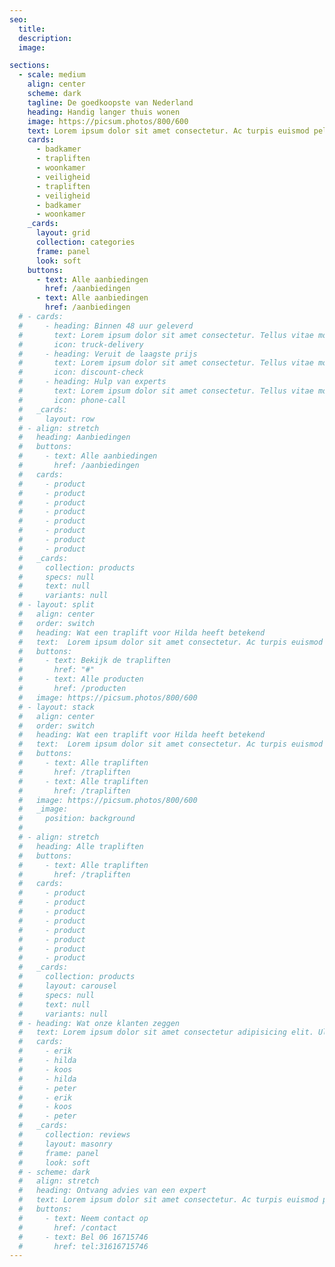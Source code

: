 ```yaml
---
seo:
  title:
  description:
  image:

sections:
  - scale: medium
    align: center
    scheme: dark
    tagline: De goedkoopste van Nederland
    heading: Handig langer thuis wonen
    image: https://picsum.photos/800/600
    text: Lorem ipsum dolor sit amet consectetur. Ac turpis euismod pellentesque tempor sed augue. Nam tellus id.
    cards:
      - badkamer
      - trapliften
      - woonkamer
      - veiligheid
      - trapliften
      - veiligheid
      - badkamer
      - woonkamer
    _cards:
      layout: grid
      collection: categories
      frame: panel
      look: soft
    buttons:
      - text: Alle aanbiedingen
        href: /aanbiedingen
      - text: Alle aanbiedingen
        href: /aanbiedingen
  # - cards:
  #     - heading: Binnen 48 uur geleverd
  #       text: Lorem ipsum dolor sit amet consectetur. Tellus vitae morbi purus amet morbi porta dolor ut. Leo nulla mi.
  #       icon: truck-delivery
  #     - heading: Veruit de laagste prijs
  #       text: Lorem ipsum dolor sit amet consectetur. Tellus vitae morbi purus amet morbi porta dolor ut. Leo nulla mi.
  #       icon: discount-check
  #     - heading: Hulp van experts
  #       text: Lorem ipsum dolor sit amet consectetur. Tellus vitae morbi purus amet morbi porta dolor ut. Leo nulla mi.
  #       icon: phone-call
  #   _cards:
  #     layout: row
  # - align: stretch
  #   heading: Aanbiedingen
  #   buttons:
  #     - text: Alle aanbiedingen
  #       href: /aanbiedingen
  #   cards:
  #     - product
  #     - product
  #     - product
  #     - product
  #     - product
  #     - product
  #     - product
  #     - product
  #   _cards:
  #     collection: products
  #     specs: null
  #     text: null
  #     variants: null
  # - layout: split
  #   align: center
  #   order: switch
  #   heading: Wat een traplift voor Hilda heeft betekend
  #   text:  Lorem ipsum dolor sit amet consectetur. Ac turpis euismod pellentesque tempor sed augue. Nam tellus id diam suspendisse vulputate. Lorem ipsum dolor sit amet consectetur. Ac turpis euismod pellentesque tempor sed augue. Nam tellus id diam suspendisse vulputate.
  #   buttons:
  #     - text: Bekijk de trapliften
  #       href: "#"
  #     - text: Alle producten
  #       href: /producten
  #   image: https://picsum.photos/800/600
  # - layout: stack
  #   align: center
  #   order: switch
  #   heading: Wat een traplift voor Hilda heeft betekend
  #   text:  Lorem ipsum dolor sit amet consectetur. Ac turpis euismod pellentesque tempor sed augue. Nam tellus id diam suspendisse vulputate. Lorem ipsum dolor sit amet consectetur. Ac turpis euismod pellentesque tempor sed augue. Nam tellus id diam suspendisse vulputate.
  #   buttons:
  #     - text: Alle trapliften
  #       href: /trapliften
  #     - text: Alle trapliften
  #       href: /trapliften
  #   image: https://picsum.photos/800/600
  #   _image:
  #     position: background
  #     
  # - align: stretch
  #   heading: Alle trapliften
  #   buttons:
  #     - text: Alle trapliften
  #       href: /trapliften 
  #   cards:
  #     - product
  #     - product
  #     - product
  #     - product
  #     - product
  #     - product
  #     - product
  #     - product
  #   _cards:
  #     collection: products
  #     layout: carousel
  #     specs: null
  #     text: null
  #     variants: null
  # - heading: Wat onze klanten zeggen
  #   text: Lorem ipsum dolor sit amet consectetur adipisicing elit. Ullam sequi recusandae quos perferendis enim fugiat nulla eos vero laboriosam iusto!
  #   cards:
  #     - erik
  #     - hilda
  #     - koos
  #     - hilda
  #     - peter
  #     - erik
  #     - koos
  #     - peter
  #   _cards:
  #     collection: reviews
  #     layout: masonry
  #     frame: panel
  #     look: soft
  # - scheme: dark
  #   align: stretch
  #   heading: Ontvang advies van een expert
  #   text: Lorem ipsum dolor sit amet consectetur. Ac turpis euismod pellentesque tempor sed augue. Nam tellus id diam suspendisse vulputate.
  #   buttons:
  #     - text: Neem contact op
  #       href: /contact
  #     - text: Bel 06 16715746
  #       href: tel:31616715746
---
```

